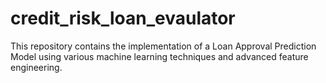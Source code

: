 # credit_risk_loan_evaulator
This repository contains the implementation of a Loan Approval Prediction Model using various machine learning techniques and advanced feature engineering.
